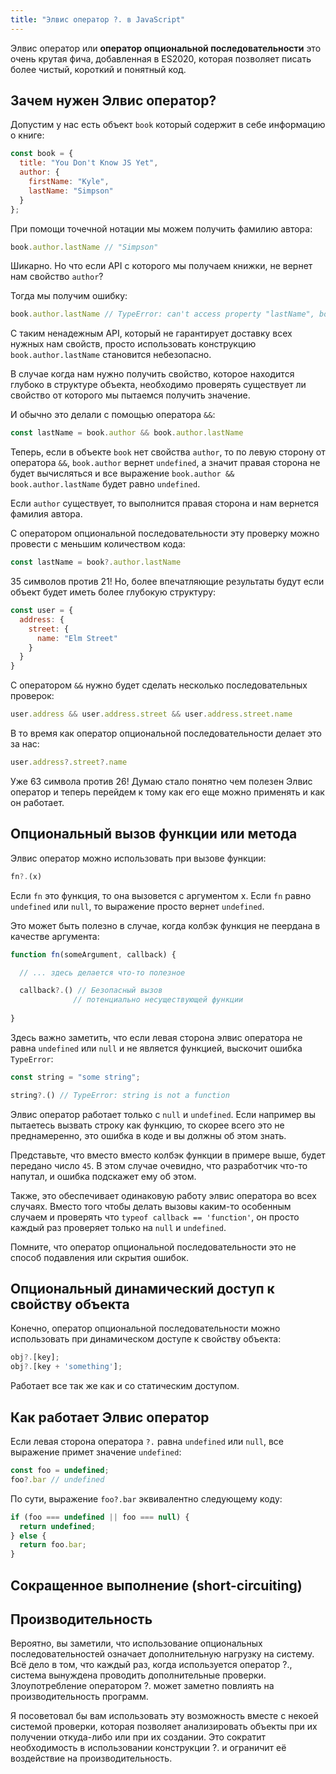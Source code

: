 ```yaml
---
title: "Элвис оператор ?. в JavaScript"
---
```


Элвис оператор или **оператор опциональной последовательности** это очень крутая фича, добавленная в ES2020, которая позволяет писать более чистый, короткий и понятный код.

## Зачем нужен Элвис оператор?

Допустим у нас есть объект `book` который содержит в себе информацию о книге:

```js
const book = {
  title: "You Don't Know JS Yet",
  author: {
    firstName: "Kyle",
    lastName: "Simpson"
  }
};
```

При помощи точечной нотации мы можем получить фамилию автора:

```js
book.author.lastName // "Simpson"
```

Шикарно. Но что если API с которого мы получаем книжки, не вернет нам свойство `author`?


Тогда мы получим ошибку:

```js
book.author.lastName // TypeError: can't access property "lastName", book.author is undefined
```

С таким ненадежным API, который не гарантирует доставку всех нужных нам свойств, просто использовать конструкцию `book.author.lastName` становится небезопасно.

В случае когда нам нужно получить свойство, которое находится глубоко в структуре объекта, необходимо проверять существует ли свойство от которого мы пытаемся получить значение.

И обычно это делали с помощью оператора `&&`:

```js
const lastName = book.author && book.author.lastName
```

Теперь, если в объекте `book` нет свойства `author`, то по левую сторону от оператора `&&`, `book.author` вернет `undefined`, а значит правая сторона не будет вычисляться и все выражение `book.author && book.author.lastName` будет равно `undefined`.

Если `author` существует, то выполнится правая сторона и нам вернется фамилия автора.

С оператором опциональной последовательности эту проверку можно провести с меньшим количеством кода:

```js
const lastName = book?.author.lastName
```

35 символов против 21! Но, более впечатляющие результаты будут если объект будет иметь более глубокую структуру:

```js
const user = {
  address: {
    street: {
      name: "Elm Street"
    }
  }
}
```

С оператором `&&` нужно будет сделать несколько последовательных проверок:

```js
user.address && user.address.street && user.address.street.name
```

В то время как оператор опциональной последовательности делает это за нас:

```js
user.address?.street?.name
```
Уже 63 символа против 26! Думаю стало понятно чем полезен Элвис оператор и теперь перейдем к тому как его еще можно применять и как он работает.

## Опциональный вызов функции или метода

Элвис оператор можно использовать при вызове функции:

```js
fn?.(x)
```

Если `fn` это функция, то она вызовется с аргументом x. Если `fn` равно `undefined` или `null`, то выражение просто вернет `undefined`. 

Это может быть полезно в случае, когда колбэк функция не пеердана в качестве аргумента:

```js
function fn(someArgument, callback) {

  // ... здесь делается что-то полезное

  callback?.() // Безопасный вызов
              // потенциально несуществующей функции
              
}
```

Здесь важно заметить, что если левая сторона элвис оператора не равна `undefined` или `null` и не является функцией, выскочит ошибка `TypeError`:

```js
const string = "some string";

string?.() // TypeError: string is not a function

```
Элвис оператор работает только с `null` и `undefined`. Если например вы пытаетесь вызвать строку как функцию, то скорее всего это не преднамеренно, это ошибка в коде и вы должны об этом знать.

Представьте, что вместо вместо колбэк функции в примере выше, будет передано число `45`. В этом случае очевидно, что разработчик что-то напутал, и ошибка подскажет ему об этом.

Также, это обеспечивает одинаковую работу элвис оператора во всех случаях. Вместо того чтобы делать вызовы каким-то особенным случаем и проверять что `typeof callback == 'function'`, он просто каждый раз проверяет только на `null` и `undefined`.

Помните, что оператор опциональной последовательности это не способ подавления или скрытия ошибок.

## Опциональный динамический доступ к свойству объекта

Конечно, оператор опциональной последовательности можно использовать при динамическом доступе к свойству объекта:

```js
obj?.[key];
obj?.[key + 'something'];
```

Работает все так же как и со статическим доступом.

## Как работает Элвис оператор

Если левая сторона оператора `?.` равна `undefined` или `null`, все выражение примет значение `undefined`:

```js
const foo = undefined;
foo?.bar // undefined
```

По сути, выражение `foo?.bar` эквивалентно следующему коду:

```js
if (foo === undefined || foo === null) {
  return undefined;
} else {
  return foo.bar;
}
```

## Сокращенное выполнение (short-circuiting)

## Производительность
Вероятно, вы заметили, что использование опциональных последовательностей означает дополнительную нагрузку на систему. Всё дело в том, что каждый раз, когда используется оператор ?., система вынуждена проводить дополнительные проверки. Злоупотребление оператором ?. может заметно повлиять на производительность программ.

Я посоветовал бы вам использовать эту возможность вместе с некоей системой проверки, которая позволяет анализировать объекты при их получении откуда-либо или при их создании. Это сократит необходимость в использовании конструкции ?. и ограничит её воздействие на производительность.
